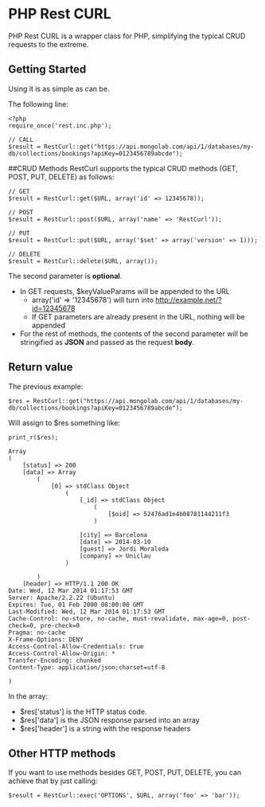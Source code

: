 PHP Rest CURL
=========
PHP Rest CURL is a wrapper class for PHP, simplifying the typical CRUD requests to the extreme.

## Getting Started
Using it is as simple as can be.

The following line:

	<?php
	require_once('rest.inc.php');
	
	// CALL
	$result = RestCurl::get("https://api.mongolab.com/api/1/databases/my-db/collections/bookings?apiKey=0123456789abcde");

##CRUD Methods
RestCurl supports the typical CRUD methods (GET, POST, PUT, DELETE) as follows:

	// GET
	$result = RestCurl::get($URL, array('id' => 12345678));
	
	// POST
	$result = RestCurl::post($URL, array('name' => 'RestCurl'));
	
	// PUT
	$result = RestCurl::put($URL, array('$set' => array('version' => 1)));
	
	// DELETE
	$result = RestCurl::delete($URL, array());	

The second parameter is **optional**. 

* In GET requests, $keyValueParams will be appended to the URL
	* array('id' => '12345678') will turn into http://example.net/?id=12345678
	* If GET parameters are already present in the URL, nothing will be appended
* For the rest of methods, the contents of the second parameter will be stringified as **JSON** and passed as the request **body**. 

## Return value
The previous example:

	$res = RestCurl::get("https://api.mongolab.com/api/1/databases/my-db/collections/bookings?apiKey=0123456789abcde");

Will assign to $res something like:

	print_r($res);
	
    Array
    (
        [status] => 200
        [data] => Array
            (
                [0] => stdClass Object
                    (
                        [_id] => stdClass Object
                            (
                                [$oid] => 52476ad1e4b08781144211f3
                            )

                        [city] => Barcelona
                        [date] => 2014-03-10
                        [guest] => Jordi Moraleda
                        [company] => Uniclau
                    )

            )
        [header] => HTTP/1.1 200 OK
    Date: Wed, 12 Mar 2014 01:17:53 GMT
    Server: Apache/2.2.22 (Ubuntu)
    Expires: Tue, 01 Feb 2000 08:00:00 GMT
    Last-Modified: Wed, 12 Mar 2014 01:17:53 GMT
    Cache-Control: no-store, no-cache, must-revalidate, max-age=0, post-check=0, pre-check=0
    Pragma: no-cache
    X-Frame-Options: DENY
    Access-Control-Allow-Credentials: true
    Access-Control-Allow-Origin: *
    Transfer-Encoding: chunked
    Content-Type: application/json;charset=utf-8

    )

In the array: 

* $res['status'] is the HTTP status code.
* $res['data'] is the JSON response parsed into an array
* $res['header'] is a string with the response headers

## Other HTTP methods
If you want to use methods besides GET, POST, PUT, DELETE, you can achieve that by just calling:

	$result = RestCurl::exec('OPTIONS', $URL, array('foo' => 'bar'));

